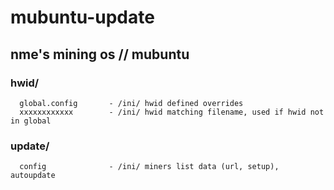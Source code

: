 # mubuntu-update
## nme's mining os // mubuntu

### hwid/
      global.config       - /ini/ hwid defined overrides
      xxxxxxxxxxxx        - /ini/ hwid matching filename, used if hwid not in global

### update/
      config              - /ini/ miners list data (url, setup), autoupdate

  

